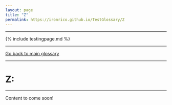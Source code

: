 ```yaml
---
layout: page
title: "Z"
permalink: https://ironrico.github.io/TestGlossary/Z
---
```

___
{% include testingpage.md %}
___

[Go back to main glossary](https://ironrico.github.io/TestGlossary/)
___

# **Z:** 
___

Content to come soon!
